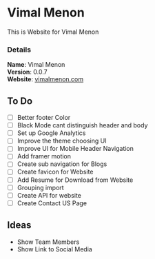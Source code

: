 # Vimal Menon

This is Website for Vimal Menon

### Details

<b>Name</b>: Vimal Menon
<br/>
<b>Version</b>: 0.0.7
<br/>
<b>Website</b>: [vimalmenon.com](https://vimalmenon.com)
<br/>

## To Do

- [ ] Better footer Color
- [ ] Black Mode cant distinguish header and body
- [ ] Set up Google Analytics
- [ ] Improve the theme choosing UI
- [ ] Improve UI for Mobile Header Navigation
- [ ] Add framer motion
- [ ] Create sub navigation for Blogs
- [ ] Create favicon for Website
- [ ] Add Resume for Download from Website
- [ ] Grouping import
- [ ] Create API for website
- [ ] Create Contact US Page

## Ideas

- Show Team Members
- Show Link to Social Media
